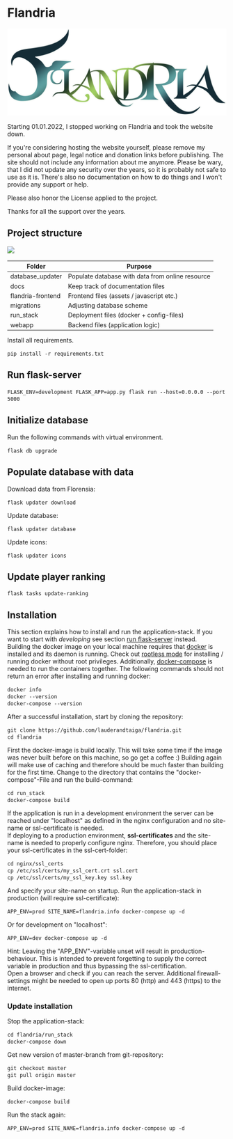 # Flandria
![](/webapp/static/assets/logo.png?raw=True)


Starting 01.01.2022, I stopped working on Flandria and took the website down.

If you're considering hosting the website yourself, please remove my personal about page, legal notice and donation links before publishing. The site should not include any information about me anymore.
Please be wary, that I did not update any security over the years, so it is probably not safe to use as it is.
There's also no documentation on how to do things and I won't provide any support or help.

Please also honor the License applied to the project.

Thanks for all the support over the years.

## Project structure
![](C:\Projekte\Flandria\flandria\docs\flandria_stack.jpg)

Folder            | Purpose
------------------|----------
database_updater  | Populate database with data from online resource
docs              | Keep track of documentation files
flandria-frontend | Frontend files (assets / javascript etc.)
migrations        | Adjusting database scheme
run_stack         | Deployment files (docker + config-files)
webapp            | Backend files (application logic)


Install all requirements.
```commandline
pip install -r requirements.txt
```

## Run flask-server ####
```commandline
FLASK_ENV=development FLASK_APP=app.py flask run --host=0.0.0.0 --port 5000
```

## Initialize database
Run the following commands with virtual environment.
```commandline
flask db upgrade
```

## Populate database with data
Download data from Florensia:
```commandline
flask updater download
```
Update database:
```commandline
flask updater database
```
Update icons:
```commandline
flask updater icons
```

## Update player ranking
```commandline
flask tasks update-ranking
```

## Installation ##
This section explains how to install and run the application-stack. If you want to start with _developing_ see section
[run flask-server](#run-flask-server) instead.</br>
Building the docker image on your local machine requires that [docker](https://docs.docker.com/get-docker/) is installed
and its daemon is running. Check out [rootless mode](https://docs.docker.com/engine/security/rootless/#install)
for installing / running docker without root privileges. Additionally,
[docker-compose](https://docs.docker.com/compose/install/) is needed to run the containers together. The following
commands should not return an error after installing and running docker:
```commandline
docker info
docker --version
docker-compose --version
```
After a successful installation, start by cloning the repository:
```commandline
git clone https://github.com/lauderandtaiga/flandria.git
cd flandria
```
First the docker-image is build locally. This will take some time if the image was never built before on this machine,
so go get a coffee :) Building again will make use of caching and therefore should be much faster than building for the
first time.
Change to the directory that contains the "docker-compose"-File and run the
build-command:
```commandline
cd run_stack
docker-compose build
```
If the application is run in a development environment the server can be reached under "localhost" as defined in the
nginx configuration and no site-name or ssl-certificate is needed.</br>
If deploying to a production environment, **ssl-certificates** and the site-name is needed to properly configure nginx.
Therefore, you should place your ssl-certificates in the ssl-cert-folder:
```commandline
cd nginx/ssl_certs
cp /etc/ssl/certs/my_ssl_cert.crt ssl.cert
cp /etc/ssl/certs/my_ssl_key.key ssl.key
```
And specify your site-name on startup. Run the application-stack in production (will require ssl-certificate):
```commandline
APP_ENV=prod SITE_NAME=flandria.info docker-compose up -d
```
Or for development on "localhost":
```commandline
APP_ENV=dev docker-compose up -d
```
Hint: Leaving the "APP_ENV"-variable unset will result in production-behaviour. This is intended to prevent forgetting
to supply the correct variable in production and thus bypassing the ssl-certification.</br>
Open a browser and check if you can reach the server. Additional firewall-settings might be needed to open up ports
80 (http) and 443 (https) to the internet.

### Update installation ###
Stop the application-stack:
```commandline
cd flandria/run_stack
docker-compose down
```
Get new version of master-branch from git-repository:
```commandline
git checkout master
git pull origin master
```
Build docker-image:
```commandline
docker-compose build
```
Run the stack again:
```commandline
APP_ENV=prod SITE_NAME=flandria.info docker-compose up -d
```
